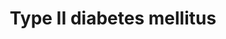 ---
annotations:
- id: DOID:9352
  parent: disease of metabolism
  type: Disease Ontology
  value: type 2 diabetes mellitus
- id: DOID:4195
  parent: disease of metabolism
  type: Disease Ontology
  value: hyperglycemia
- id: CL:0000169
  parent: native cell
  type: Cell Type Ontology
  value: type B pancreatic cell
- id: PW:0000208
  parent: disease pathway
  type: Pathway Ontology
  value: type 2 diabetes mellitus pathway
authors:
- Mkutmon
- MaintBot
- Egonw
citedin: ''
communities: []
description: Insulin resistance is strongly associated with type II diabetes. "Diabetogenic"
  factors including FFA, TNFalpha and cellular stress induce insulin resistance through
  inhibition of IRS1 functions. Serine/threonine phosphorylation, interaction with
  SOCS, regulation of the expression, modification of the cellular localization, and
  degradation represent the molecular mechanisms stimulated by them. Various kinases
  (ERK, JNK, IKKbeta, PKCzeta, PKCtheta and mTOR) are involved in this process.  The
  development of type II diabetes requires impaired beta-cell function. Chronic hyperglycemia
  has been shown to induce multiple defects in beta-cells. Hyperglycemia has been
  proposed to lead to large amounts of reactive oxygen species (ROS) in beta-cells,
  with subsequent damage to cellular components including PDX-1. Loss of PDX-1, a
  critical regulator of insulin promoter activity, has also been proposed as an important
  mechanism leading to beta-cell dysfunction.   Although there is little doubt as
  to the importance of genetic factors in type II diabetes, genetic analysis is difficult
  due to complex interaction among multiple susceptibility genes and between genetic
  and environmental factors. Genetic studies have therefore given very diverse results.
  Kir6.2 and IRS are two of the candidate genes. It is known that Kir6.2 and IRS play
  central roles in insulin secretion and insulin signal transmission, respectively.
last-edited: 2025-07-16
ndex: null
organisms:
- Bos taurus
redirect_from:
- /index.php/Pathway:WP3117
- /instance/WP3117
- /instance/WP3117_r139981
revision: r139981
schema-jsonld:
- '@context': https://schema.org/
  '@id': https://wikipathways.github.io/pathways/WP3117.html
  '@type': Dataset
  creator:
    '@type': Organization
    name: WikiPathways
  description: Insulin resistance is strongly associated with type II diabetes. "Diabetogenic"
    factors including FFA, TNFalpha and cellular stress induce insulin resistance
    through inhibition of IRS1 functions. Serine/threonine phosphorylation, interaction
    with SOCS, regulation of the expression, modification of the cellular localization,
    and degradation represent the molecular mechanisms stimulated by them. Various
    kinases (ERK, JNK, IKKbeta, PKCzeta, PKCtheta and mTOR) are involved in this process.  The
    development of type II diabetes requires impaired beta-cell function. Chronic
    hyperglycemia has been shown to induce multiple defects in beta-cells. Hyperglycemia
    has been proposed to lead to large amounts of reactive oxygen species (ROS) in
    beta-cells, with subsequent damage to cellular components including PDX-1. Loss
    of PDX-1, a critical regulator of insulin promoter activity, has also been proposed
    as an important mechanism leading to beta-cell dysfunction.   Although there is
    little doubt as to the importance of genetic factors in type II diabetes, genetic
    analysis is difficult due to complex interaction among multiple susceptibility
    genes and between genetic and environmental factors. Genetic studies have therefore
    given very diverse results. Kir6.2 and IRS are two of the candidate genes. It
    is known that Kir6.2 and IRS play central roles in insulin secretion and insulin
    signal transmission, respectively.
  keywords:
  - ADIPOQ
  - ATP
  - CACNA1A
  - Ca²⁺
  - GK
  - Glucose
  - IKBKB
  - INS
  - IR-A
  - IRS1
  - KCNJ11
  - MAFA
  - MAPK1
  - MAPK8
  - MTOR
  - PDX1
  - PHKA2
  - PIK3R5
  - PRKCD
  - PRKCZ
  - Pyruvate
  - SLC2A2
  - SLC2A4
  - SOCS4
  - SURF1
  - TNF
  license: CC0
  name: Type II diabetes mellitus
seo: CreativeWork
title: Type II diabetes mellitus
wpid: WP3117
---